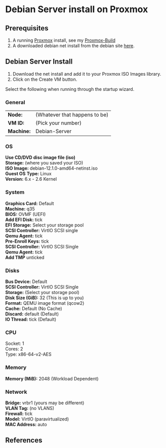 # Debian Server install on Proxmox

## Prerequisites

1. A running [Proxmox](https://www.proxmox.com/en/downloads) install, see my [Proxmox-Build](https://github.com/Billy-Dickson/proxmox-build)
2. A downloaded debian net install from the debian site [here](https://cdimage.debian.org/debian-cd/current/amd64/iso-cd/debian-12.1.0-amd64-netinst.iso).

## Debian Server Install

1. Download the net install and add it to your Proxmox ISO Images library.
2. Click on the Create VM button.

Select the following when running through the startup wizard.  

### General
|  |  |  
|--|--|
| **Node:**  | (Whatever that happens to be)  |
| **VM ID:** | (Pick your number) |
| **Machine:** | Debian-Server  |

### OS

**Use CD/DVD disc image file (iso)**  
**Storage:** (where you saved your ISO)  
**ISO Image:** debian-12.1.0-amd64-netinst.iso  
**Guest OS**
**Type:**     Linux  
**Version:**  6.x - 2.6 Kernel  

### System

**Graphics Card:** Default  
**Machine:**       q35  
**BIOS:**        OVMF (UEFI)  
**Add EFI Disk:** tick  
**EFI Storage:**        Select your storage pool  
**SCSI Controller:**    VirtIO SCSI single  
**Qemu Agent:**       tick  
**Pre-Enroll Keys:** tick  
**SCSI Controller:** VirtIO SCSI Single  
**Qemu Agent:** tick  
**Add TMP** unticked

### Disks

**Bus Device:** Default  
**SCSI Controller:** VirtIO SCSI Single  
**Storage:** (Select your storage pool)  
**Disk Size (GiB):** 32 (This is up to you)  
**Format:** QEMU image format (qcow2)  
**Cache:** Default (No Cache)  
**Discard:** default  (Default)  
**IO Thread:** tick (Default)  

### CPU

Socket:     1  
Cores:      2  
Type:       x86-64-v2-AES

### Memory

**Memory (MiB):**    2048 (Workload Dependent)

### Network

**Bridge:** vrbr1 (yours may be different)  
**VLAN Tag:** (no VLANS)  
**Firewall:** tick  
**Model:** VirtIO (paravirtualized)  
**MAC Address:** auto

## References
